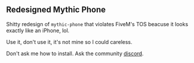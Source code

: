 ## Redesigned Mythic Phone

Shitty redesign of `mythic-phone` that violates FiveM's TOS beacuse it looks exactly like an iPhone, lol. 

Use it, don't use it, it's not mine so I could careless. 

Don't ask me how to install. Ask the community [discord](https://discord.gg/rWBjufG633).
